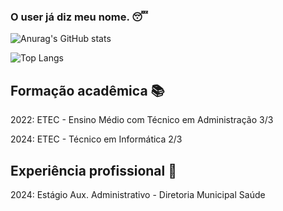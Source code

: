 ### O user já diz meu nome. 😴

![Anurag's GitHub stats](https://github-readme-stats.vercel.app/api?username=riquexavier&show_icons=true&theme=chartreuse-dark)

![Top Langs](https://github-readme-stats.vercel.app/api/top-langs/?username=riquexavier&hide&theme=chartreuse-dark)

## Formação acadêmica 📚

2022: ETEC - Ensino Médio com Técnico em Administração 3/3

2024: ETEC - Técnico em Informática 2/3

## Experiência profissional 💼

2024: Estágio Aux. Administrativo - Diretoria Municipal Saúde



